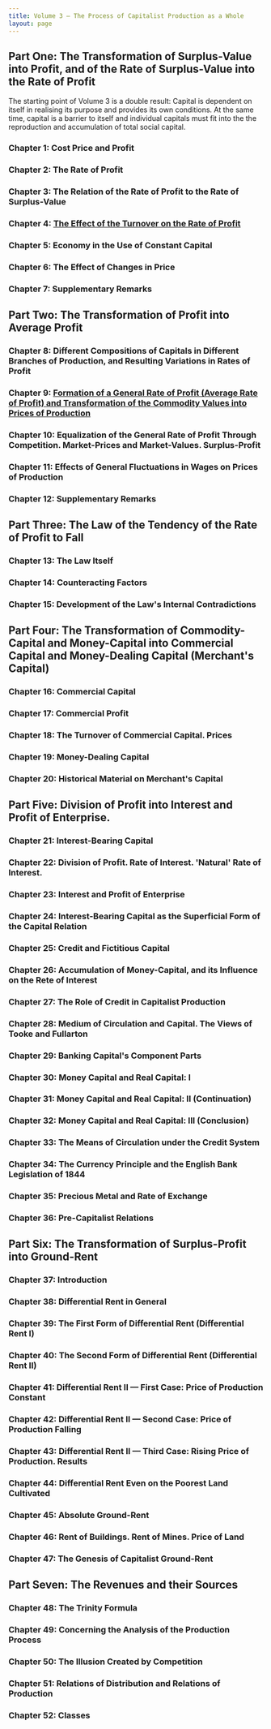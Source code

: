 ```yaml
---
title: Volume 3 — The Process of Capitalist Production as a Whole 
layout: page
---
```


## Part One: The Transformation of Surplus-Value into Profit, and of the Rate of Surplus-Value into the Rate of Profit ##

The starting point of Volume 3 is a double result: Capital is dependent on
itself in realising its purpose and provides its own conditions. At the same
time, capital is a barrier to itself and individual capitals must fit into the
the reproduction and accumulation of total social capital.

### Chapter 1: Cost Price and Profit ###

### Chapter 2: The Rate of Profit ###

### Chapter 3: The Relation of the Rate of Profit to the Rate of Surplus-Value ###

### Chapter 4: [The Effect of the Turnover on the Rate of Profit](chapter-04-commentary) ###

### Chapter 5: Economy in the Use of Constant Capital ###

### Chapter 6: The Effect of Changes in Price ###

### Chapter 7: Supplementary Remarks ###

## Part Two: The Transformation of Profit into Average Profit ##

### Chapter 8: Different Compositions of Capitals in Different Branches of Production, and Resulting Variations in Rates of Profit ###

### Chapter 9: [Formation of a General Rate of Profit (Average Rate of Profit) and Transformation of the Commodity Values into Prices of Production](chapter-09-commentary) ###

### Chapter 10: Equalization of the General Rate of Profit Through Competition. Market-Prices and Market-Values. Surplus-Profit ###

### Chapter 11: Effects of General Fluctuations in Wages on Prices of Production ###

### Chapter 12: Supplementary Remarks ###

## Part Three: The Law of the Tendency of the Rate of Profit to Fall ##

### Chapter 13: The Law Itself ###

### Chapter 14: Counteracting Factors ###

### Chapter 15: Development of the Law's Internal Contradictions ###

## Part Four: The Transformation of Commodity-Capital and Money-Capital into Commercial Capital and Money-Dealing Capital (Merchant's Capital) ##

### Chapter 16: Commercial Capital ###

### Chapter 17: Commercial Profit ###

### Chapter 18: The Turnover of Commercial Capital. Prices ###

### Chapter 19: Money-Dealing Capital ###

### Chapter 20: Historical Material on Merchant's Capital ###

## Part Five: Division of Profit into Interest and Profit of Enterprise. ##

### Chapter 21: Interest-Bearing Capital ###

### Chapter 22: Division of Profit. Rate of Interest. 'Natural' Rate of Interest. ###

### Chapter 23: Interest and Profit of Enterprise ###

### Chapter 24: Interest-Bearing Capital as the Superficial Form of the Capital Relation ###

### Chapter 25: Credit and Fictitious Capital ###

### Chapter 26: Accumulation of Money-Capital, and its Influence on the Rete of Interest ###

### Chapter 27: The Role of Credit in Capitalist Production ###

### Chapter 28: Medium of Circulation and Capital. The Views of Tooke and Fullarton ###

### Chapter 29: Banking Capital's Component Parts ###

### Chapter 30: Money Capital and Real Capital: I ###

### Chapter 31: Money Capital and Real Capital: II (Continuation) ###

### Chapter 32: Money Capital and Real Capital: III (Conclusion) ###

### Chapter 33: The Means of Circulation under the Credit System ###

### Chapter 34: The Currency Principle and the English Bank Legislation of 1844 ###

### Chapter 35: Precious Metal and Rate of Exchange ###

### Chapter 36: Pre-Capitalist Relations ###

## Part Six: The Transformation of Surplus-Profit into Ground-Rent ##

### Chapter 37: Introduction ###

### Chapter 38: Differential Rent in General ###

### Chapter 39: The First Form of Differential Rent (Differential Rent I) ###

### Chapter 40: The Second Form of Differential Rent (Differential Rent II) ###

### Chapter 41: Differential Rent II — First Case: Price of Production Constant ###

### Chapter 42: Differential Rent II — Second Case: Price of Production Falling ###

### Chapter 43: Differential Rent II — Third Case: Rising Price of Production. Results ###

### Chapter 44: Differential Rent Even on the Poorest Land Cultivated ###

### Chapter 45: Absolute Ground-Rent ###

### Chapter 46: Rent of Buildings. Rent of Mines. Price of Land ###

### Chapter 47: The Genesis of Capitalist Ground-Rent ###

## Part Seven: The Revenues and their Sources ##

### Chapter 48: The Trinity Formula ###

### Chapter 49: Concerning the Analysis of the Production Process ###

### Chapter 50: The Illusion Created by Competition ###

### Chapter 51: Relations of Distribution and Relations of Production ###

### Chapter 52: Classes ###

